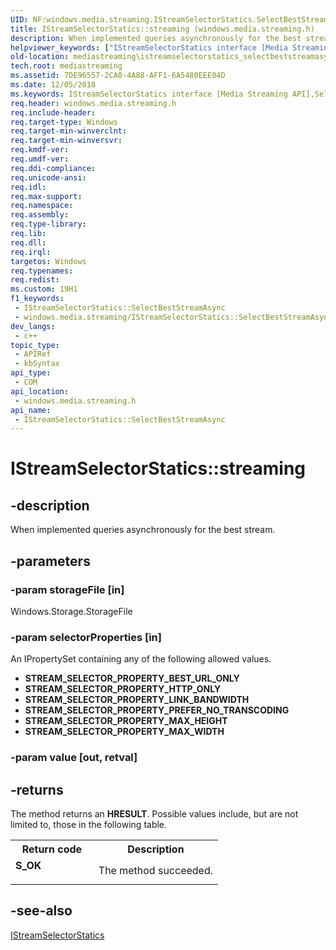 ```yaml
---
UID: NF:windows.media.streaming.IStreamSelectorStatics.SelectBestStreamAsync
title: IStreamSelectorStatics::streaming (windows.media.streaming.h)
description: When implemented queries asynchronously for the best stream.
helpviewer_keywords: ["IStreamSelectorStatics interface [Media Streaming API]","SelectBestStreamAsync method","IStreamSelectorStatics.SelectBestStreamAsync","IStreamSelectorStatics.streaming","IStreamSelectorStatics::SelectBestStreamAsync","IStreamSelectorStatics::streaming","SelectBestStreamAsync","SelectBestStreamAsync method [Media Streaming API]","SelectBestStreamAsync method [Media Streaming API]","IStreamSelectorStatics interface","mediastreaming.istreamselectorstatics_selectbeststreamasync","windows/IStreamSelectorStatics::SelectBestStreamAsync"]
old-location: mediastreaming\istreamselectorstatics_selectbeststreamasync.htm
tech.root: mediastreaming
ms.assetid: 7DE96557-2CA0-4A88-AFF1-6A5480EEE04D
ms.date: 12/05/2018
ms.keywords: IStreamSelectorStatics interface [Media Streaming API],SelectBestStreamAsync method, IStreamSelectorStatics.SelectBestStreamAsync, IStreamSelectorStatics.streaming, IStreamSelectorStatics::SelectBestStreamAsync, IStreamSelectorStatics::streaming, SelectBestStreamAsync, SelectBestStreamAsync method [Media Streaming API], SelectBestStreamAsync method [Media Streaming API],IStreamSelectorStatics interface, mediastreaming.istreamselectorstatics_selectbeststreamasync, windows/IStreamSelectorStatics::SelectBestStreamAsync
req.header: windows.media.streaming.h
req.include-header: 
req.target-type: Windows
req.target-min-winverclnt: 
req.target-min-winversvr: 
req.kmdf-ver: 
req.umdf-ver: 
req.ddi-compliance: 
req.unicode-ansi: 
req.idl: 
req.max-support: 
req.namespace: 
req.assembly: 
req.type-library: 
req.lib: 
req.dll: 
req.irql: 
targetos: Windows
req.typenames: 
req.redist: 
ms.custom: 19H1
f1_keywords:
 - IStreamSelectorStatics::SelectBestStreamAsync
 - windows.media.streaming/IStreamSelectorStatics::SelectBestStreamAsync
dev_langs:
 - c++
topic_type:
 - APIRef
 - kbSyntax
api_type:
 - COM
api_location:
 - windows.media.streaming.h
api_name:
 - IStreamSelectorStatics::SelectBestStreamAsync
---
```


# IStreamSelectorStatics::streaming


## -description

When implemented queries asynchronously for the best stream.

## -parameters

### -param storageFile [in]

Windows.Storage.StorageFile

### -param selectorProperties [in]

An IPropertySet containing any of the following allowed values.

<ul>
<li><b>STREAM_SELECTOR_PROPERTY_BEST_URL_ONLY</b></li>
<li><b>STREAM_SELECTOR_PROPERTY_HTTP_ONLY</b></li>
<li><b>STREAM_SELECTOR_PROPERTY_LINK_BANDWIDTH</b></li>
<li><b>STREAM_SELECTOR_PROPERTY_PREFER_NO_TRANSCODING</b></li>
<li><b>STREAM_SELECTOR_PROPERTY_MAX_HEIGHT</b></li>
<li><b>STREAM_SELECTOR_PROPERTY_MAX_WIDTH</b></li>
</ul>

### -param value [out, retval]

## -returns

The method returns an <b>HRESULT</b>. Possible values include, but are not limited to, those in the following table.

<table>
<tr>
<th>Return code</th>
<th>Description</th>
</tr>
<tr>
<td width="40%">
<dl>
<dt><b>S_OK</b></dt>
</dl>
</td>
<td width="60%">
The method succeeded.

</td>
</tr>
</table>

## -see-also

<a href="/previous-versions/windows/desktop/legacy/hh828953(v=vs.85)">IStreamSelectorStatics</a>

